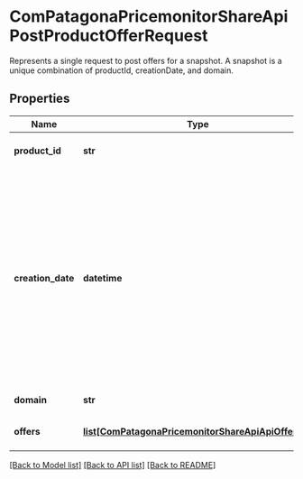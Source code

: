 # ComPatagonaPricemonitorShareApiPostProductOfferRequest

Represents a single request to post offers for a snapshot. A snapshot is a unique combination of productId, creationDate, and domain.
## Properties
Name | Type | Description | Notes
------------ | ------------- | ------------- | -------------
**product_id** | **str** | Patagona&#39;s internal product id. | 
**creation_date** | **datetime** | ISO 8601 timestamp when the offers have been gathered. This timestamp needs to be more recent compared to already existing offers. Otherwise, the offers will be rejected. | 
**domain** | **str** | Origin of the offers. | 
**offers** | [**list[ComPatagonaPricemonitorShareApiApiOfferV2]**](ComPatagonaPricemonitorShareApiApiOfferV2.md) | Non-empty list of offers. | 

[[Back to Model list]](../README.md#documentation-for-models) [[Back to API list]](../README.md#documentation-for-api-endpoints) [[Back to README]](../README.md)


